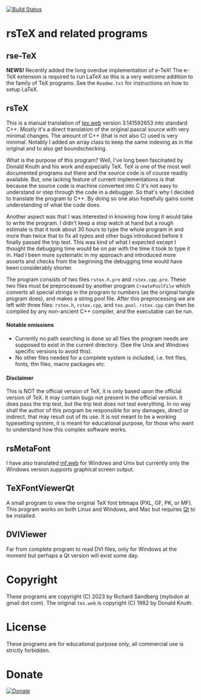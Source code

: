[![Build Status](https://travis-ci.com/nadder/rstex.svg?branch=master)](https://travis-ci.com/nadder/rstex)
# rsTeX and related programs
## rse-TeX
**NEWS!** Recently added the long overdue implementation of e-TeX!
The e-TeX extension is required to run LaTeX so this is a very welcome addition to the
family of TeX programs. See the `Readme.txt` for instructions on how to setup LaTeX.

## rsTeX
This is a manual translation of [tex.web](https://ctan.org/pkg/tex) version 3.141592653 into standard C++.
Mostly it's a direct translation of the original pascal source with very minimal changes.
The amount of C++ (that is not also C) used is very minimal. Notably I added an array
class to keep the same indexing as in the original and to also get boundschecking.

What is the purpose of this program? Well, I've long been fascinated by
Donald Knuth and his work and especially TeX. TeX is one of the most well
documented programs out there and the source code is of course readily available.
But, one lacking feature of current implementations is that because the source code is
machine converted into C it's not easy to understand or step through the code
in a debugger. So that's why I decided to translate the program to C++. By doing so
one also hopefully gains some understanding of what the code does.

Another aspect was that I was interested in knowing how long it would take
to write the program. I didn't keep a stop watch at hand but a rough estimate is
that it took about 30 hours to type the whole program in and more than twice that to
fix all typos and other bugs introduced before it finally passed the trip test.
This was kind of what I expected except I thought the debugging time would be on 
par with the time it took to type it in. Had I been more systematic in my approach
and introduced more asserts and checks from the beginning the debugging time would
have been considerably shorter.

The program consists of two files `rstex.h.pre` and `rstex.cpp.pre`.
These two files must be preprocessed by another program `CreatePoolFile` which converts all
special strings in the program to numbers (as the original tangle program does),
and makes a string pool file.
After this preprocessing we are left with three files: `rstex.h`, `rstex.cpp`, and `tex.pool`.
`rstex.cpp` can then be compiled by any non-ancient C++ compiler, and the executable can be run.

#### Notable omissions
* Currently no path searching is done so all files the program needs are supposed
  to exist in the current directory. (See the Unix and Windows specific versions to avoid this).
* No other files needed for a complete system is included, i.e. fmt files, fonts, tfm files,
  macro packages etc.

#### Disclaimer
This is NOT the official version of TeX, it is only based upon the official version of TeX.
It may contain bugs not present in the official version. It does pass the trip test,
but the trip test does not test everything. In no way shall the author of this program
be responsible for any damages, direct or indirect, that may result out of its use.
It is not meant to be a working typesetting system, it is meant for educational purpose,
for those who want to understand how this complex software works.

## rsMetaFont
I have also translated [mf.web](https://ctan.org/pkg/metafont) for Windows and Unix but currently
only the Windows version supports graphical screen output.

## TeXFontViewerQt
A small program to view the original TeX font bitmaps (PXL, GF, PK, or MF).
This program works on both Linux and Windows, and Mac but requires [Qt](https://www.qt.io) to be installed.

## DVIViewer
Far from complete program to read DVI files, only for Windows at the moment but perhaps a Qt version
will exist some day.

# Copyright
These programs are copyright (C) 2023 by Richard Sandberg (mylodon at gmail dot com).
The original `tex.web` is copyright (C) 1982 by Donald Knuth.

# License
These programs are for educational purpose only, all commercial use is strictly forbidden.

# Donate
[![Donate](https://img.shields.io/badge/Donate-PayPal-green.svg)](https://www.paypal.me/nadder1)
